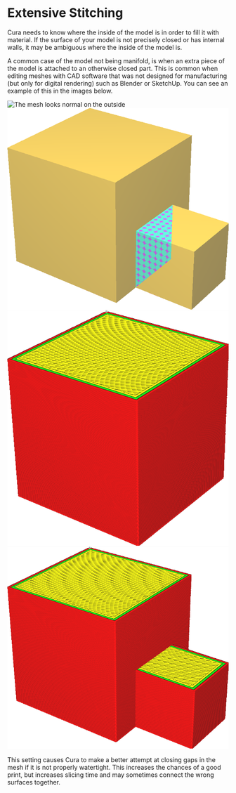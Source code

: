 Extensive Stitching
====
Cura needs to know where the inside of the model is in order to fill it with material. If the surface of your model is not precisely closed or has internal walls, it may be ambiguous where the inside of the model is.

A common case of the model not being manifold, is when an extra piece of the model is attached to an otherwise closed part. This is common when editing meshes with CAD software that was not designed for manufacturing (but only for digital rendering) such as Blender or SketchUp. You can see an example of this in the images below.

![The mesh looks normal on the outside](../images/meshfix_extensive_stitching_shell.png)
![X-ray view reveals an extra surface on the inside](../images/meshfix_extensive_stitching_xray.png)
![With this setting disabled, only the properly closed volume gets printed](../images/meshfix_extensive_stitching_disabled.png)
![With this setting enabled, the extra piece gets attached properly](../images/meshfix_extensive_stitching_enabled.png)

This setting causes Cura to make a better attempt at closing gaps in the mesh if it is not properly watertight. This increases the chances of a good print, but increases slicing time and may sometimes connect the wrong surfaces together.